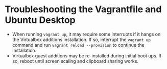 # Troubleshooting the Vagrantfile and Ubuntu Desktop

- When running `vagrant up`, it may require some interrupts if it hangs on the Virtualbox additions installation. If so, interrupt the `vagrant up` command and run `vagrant reload --provision` to continue the installation.
- Virtualbox guest additions may be re-installed during initial boot ups. If so, reboot until screen scaling and clipboard sharing works.